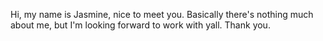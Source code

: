 Hi, my name is Jasmine, nice to meet you.
Basically there's nothing much about me, but I'm looking forward to work with yall.
Thank you.
